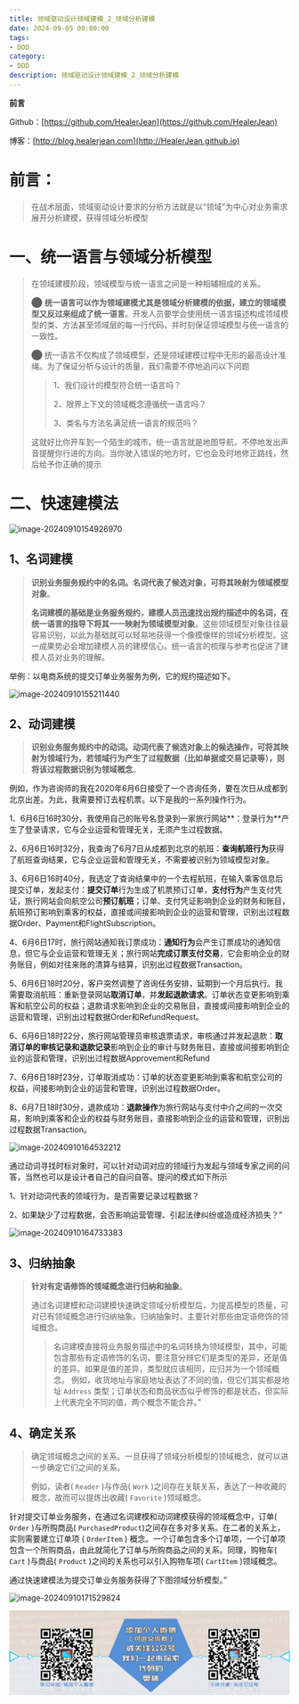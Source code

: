 ```yaml
---
title: 领域驱动设计领域建模_2_领域分析建模
date: 2024-09-05 00:00:00
tags: 
- DDD
category: 
- DDD
description: 领域驱动设计领域建模_2_领域分析建模
---
```


**前言**     

 Github：[https://github.com/HealerJean](https://github.com/HealerJean)         

 博客：[http://blog.healerjean.com](http://HealerJean.github.io)          



# 前言：

> 在战术层面，领域驱动设计要求的分析方法就是以“领域”为中心对业务需求展开分析建模，获得领域分析模型
>



# 一、统一语言与领域分析模型

> 在领域建模阶段，领域模型与统一语言之间是一种相辅相成的关系。    
>
> ⬤ **统一语言可以作为领域建模尤其是领域分析建模的依据，建立的领域模型又反过来组成了统一语言**。开发人员要学会使用统一语言描述构成领域模型的类、方法甚至领域层的每一行代码，并时刻保证领域模型与统一语言的一致性。        
>
> ⬤ 统一语言不仅构成了领域模型，还是领域建模过程中无形的最高设计准绳。为了保证分析与设计的质量，我们需要不停地追问以下问题  
>
> > 1、我们设计的模型符合统一语言吗？    
> >
> > 2、限界上下文的领域概念遵循统一语言吗？    
> >
> > 3、类名与方法名满足统一语言的规范吗？   
>
> 这就好比你开车到一个陌生的城市。统一语言就是地图导航，不停地发出声音提醒你行进的方向。当你驶入错误的地方时，它也会及时地修正路线，然后给予你正确的提示
>





# 二、快速建模法



![image-20240910154926970](/Users/healerjean/Desktop/HealerJean/HCode/HealerJean.github.io/blogImages/image-20240910154926970.png)

## 1、名词建模

> **识别业务服务规约中的名词。名词代表了候选对象，可将其映射为领域模型对象**。    
>
> **名词建模的基础是业务服务规约，建模人员迅速找出规约描述中的名词，在统一语言的指导下将其一一映射为领域模型对象**。这些领域模型对象往往最容易识别，以此为基础就可以轻易地获得一个像模像样的领域分析模型。这一成果势必会增加建模人员的建模信心。统一语言的梳理与参考也促进了建模人员对业务的理解。    

举例：以电商系统的提交订单业务服务为例，它的规约描述如下。



![image-20240910155211440](/Users/healerjean/Desktop/HealerJean/HCode/HealerJean.github.io/blogImages/image-20240910155211440.png)

## 2、动词建模

> **识别业务服务规约中的动词。动词代表了候选对象上的候选操作，可将其映射为领域行为，若领域行为产生了过程数据（比如单据或交易记录等），则将该过程数据识别为领域概念**。  



例如，作为咨询师的我在2020年6月6日接受了一个咨询任务，要在次日从成都到北京出差。为此，我需要预订去程机票。以下是我的一系列操作行为。    

1、6月6日16时30分，我使用自己的账号名登录到一家旅行网站**：登录行为**产生了登录请求，它与企业运营和管理无关，无须产生过程数据。   

2、6月6日16时32分，我查询了6月7日从成都到北京的航班：**查询航班行为**获得了航班查询结果，它与企业运营和管理无关，不需要被识别为领域模型对象。   

3、6月6日16时40分，我选定了查询结果中的一个去程航班，在输入乘客信息后提交订单，发起支付：**提交订单**行为生成了机票预订订单，**支付行为**产生支付凭证，旅行网站会向航空公司**预订航班**；订单、支付凭证影响到企业的财务和账目，航班预订影响到乘客的权益，直接或间接影响到企业的运营和管理，识别出过程数据Order、Payment和FlightSubscription。

4、6月6日17时，旅行网站通知我订票成功：**通知行为**会产生订票成功的通知信息，但它与企业运营和管理无关；旅行网站**完成订票支付交易**，它会影响企业的财务账目，例如对往来账的清算与结算，识别出过程数据Transaction。    

5、6月6日18时20分，客户突然调整了咨询任务安排，延期到一个月后执行。我需要取消航班：重新登录网站**取消订单**，并**发起退款请求**。订单状态变更影响到乘客和航空公司的权益；退款请求影响到企业的交易账目，直接或间接影响到企业的运营和管理，识别出过程数据Order和RefundRequest。    

6、6月6日18时22分，旅行网站管理员审核退票请求，审核通过并发起退款：**取消订单的审核记录和退款记录**影响到企业的审计与财务账目，直接或间接影响到企业的运营和管理，识别出过程数据Approvement和Refund   

7、6月6日18时23分，订单取消成功：订单的状态变更影响到乘客和航空公司的权益，间接影响到企业的运营和管理，识别出过程数据Order。    

8、6月7日18时30分，退款成功：**退款操作**为旅行网站与支付中介之间的一次交易，影响到乘客和企业的权益与财务账目，直接影响到企业的运营和管理，识别出过程数据Transaction。





![image-20240910164532212](/Users/healerjean/Desktop/HealerJean/HCode/HealerJean.github.io/blogImages/image-20240910164532212.png)

通过动词寻找时标对象时，可以针对动词对应的领域行为发起与领域专家之间的问答，当然也可以是设计者自己的自问自答。提问的模式如下所示    

1、针对动词代表的领域行为，是否需要记录过程数据？    

2、如果缺少了过程数据，会否影响运营管理、引起法律纠纷或造成经济损失？”

![image-20240910164733383](/Users/healerjean/Desktop/HealerJean/HCode/HealerJean.github.io/blogImages/image-20240910164733383.png)





## 3、归纳抽象

> **针对有定语修饰的领域概念进行归纳和抽象**。   
>
> 通过名词建模和动词建模快速确定领域分析模型后，为提高模型的质量，可对已有领域概念进行归纳抽象。归纳抽象时，主要针对那些由定语修饰的领域概念。   
>
> > 名词建模直接将业务服务描述中的名词转换为领域模型，其中，可能包含那些有定语修饰的名词，要注意分辨它们是类型的差异，还是值的差异。如果是值的差异，类型就应该相同，应归并为一个领域概念。    例如，收货地址与家庭地址表达了不同的值，但它们其实都是地址 `Address` 类型；订单状态和商品状态似乎修饰的都是状态，但实际上代表完全不同的值，两个概念不能合并。”





## 4、确定关系

> 确定领域概念之间的关系。一旦获得了领域分析模型的领域概念，就可以进一步确定它们之间的关系。    
>
> 例如，读者( `Reader` )与作品( `Work` )之间存在关联关系，表达了一种收藏的概念，故而可以提炼出收藏( `Favorite` )领域概念。    

针对提交订单业务服务，在通过名词建模和动词建模获得的领域概念中，订单( `Order` )与所购商品( `PurchasedProduct`)之间存在多对多关系。在二者的关系上，实则需要建立订单项 ( `OrderItem` ) 概念。一个订单包含多个订单项，一个订单项包含一个所购商品，由此就简化了订单与所购商品之间的关系。同理，购物车( `Cart` )与商品( `Product` )之间的关系也可以引入购物车项( `CartItem` )领域概念。        

通过快速建模法为提交订单业务服务获得了下图领域分析模型。”



![image-20240910171529824](/Users/healerjean/Desktop/HealerJean/HCode/HealerJean.github.io/blogImages/image-20240910171529824.png)













![ContactAuthor](https://raw.githubusercontent.com/HealerJean/HealerJean.github.io/master/assets/img/artical_bottom.jpg)



<!-- Gitalk 评论 start  -->

<link rel="stylesheet" href="https://unpkg.com/gitalk/dist/gitalk.css">

<script src="https://unpkg.com/gitalk@latest/dist/gitalk.min.js"></script> 
<div id="gitalk-container"></div>    
 <script type="text/javascript">
    var gitalk = new Gitalk({
		clientID: `1d164cd85549874d0e3a`,
		clientSecret: `527c3d223d1e6608953e835b547061037d140355`,
		repo: `HealerJean.github.io`,
		owner: 'HealerJean',
		admin: ['HealerJean'],
		id: '7DKsJob3vP28IRjr',
    });
    gitalk.render('gitalk-container');
</script> 






<!-- Gitalk end -->




